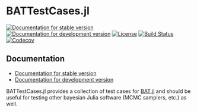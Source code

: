 # BATTestCases.jl

[![Documentation for stable version](https://img.shields.io/badge/docs-stable-blue.svg)](https://bat.github.io/BATTestCases.jl/stable)
[![Documentation for development version](https://img.shields.io/badge/docs-dev-blue.svg)](https://bat.github.io/BATTestCases.jl/dev)
[![License](http://img.shields.io/badge/license-MIT-brightgreen.svg?style=flat)](LICENSE.md)
[![Build Status](https://github.com/bat/BATTestCases.jl/workflows/CI/badge.svg?branch=main)](https://github.com/bat/BATTestCases.jl/actions?query=workflow%3ACI)
[![Codecov](https://codecov.io/gh/bat/BATTestCases.jl/branch/main/graph/badge.svg)](https://codecov.io/gh/bat/BATTestCases.jl)


## Documentation

* [Documentation for stable version](https://bat.github.io/BATTestCases.jl/stable)
* [Documentation for development version](https://bat.github.io/BATTestCases.jl/dev)

BATTestCases.jl provides a collection of test cases for
[BAT.jl](https://github.com/bat/BAT.jl) and should be useful for testing
other bayesian Julia software (MCMC samplers, etc.) as well.

